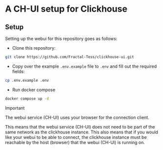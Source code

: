 # A CH-UI setup for Clickhouse


## Setup 

Setting up the webui for this repository goes as follows:

* Clone this repository:
```bash
git clone https://github.com/Fractal-Tess/clickhouse-ui.git
```

* Copy over the example `.env.example` file to `.env` and fill out the required fields:
```bash 
cp .env.example .env
```

* Run docker compose
```bash
docker compose up -d
```



> [!IMPORTANT]
> The webui service (CH-UI) uses your browser for the connection client.
>
> This means that the webui service (CH-UI) does not need to be part of the same network as the clickhouse instance.
> This also means that if you would like your webui to be able to connect, the clickhouse instance must be reachable by the host (browser) that the webui (CH-UI) is running on.
